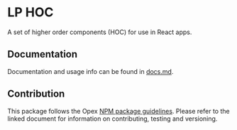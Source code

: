 
# LP HOC
A set of higher order components (HOC) for use in React apps.

## Documentation 
Documentation and usage info can be found in [docs.md](docs.md).

## Contribution
This package follows the Opex [NPM package guidelines](https://github.com/LaunchPadLab/opex/blob/master/gists/npm-package-guidelines.md). Please refer to the linked document for information on contributing, testing and versioning.
